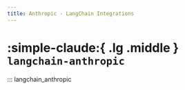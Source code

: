 ```yaml
---
title: Anthropic - LangChain Integrations
---
```


# :simple-claude:{ .lg .middle } `langchain-anthropic`

::: langchain_anthropic
